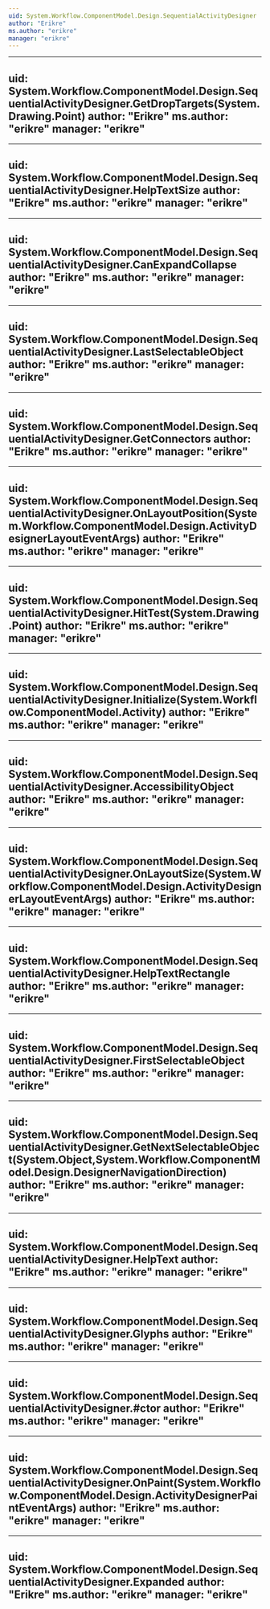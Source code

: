 ```yaml
---
uid: System.Workflow.ComponentModel.Design.SequentialActivityDesigner
author: "Erikre"
ms.author: "erikre"
manager: "erikre"
---
```


---
uid: System.Workflow.ComponentModel.Design.SequentialActivityDesigner.GetDropTargets(System.Drawing.Point)
author: "Erikre"
ms.author: "erikre"
manager: "erikre"
---

---
uid: System.Workflow.ComponentModel.Design.SequentialActivityDesigner.HelpTextSize
author: "Erikre"
ms.author: "erikre"
manager: "erikre"
---

---
uid: System.Workflow.ComponentModel.Design.SequentialActivityDesigner.CanExpandCollapse
author: "Erikre"
ms.author: "erikre"
manager: "erikre"
---

---
uid: System.Workflow.ComponentModel.Design.SequentialActivityDesigner.LastSelectableObject
author: "Erikre"
ms.author: "erikre"
manager: "erikre"
---

---
uid: System.Workflow.ComponentModel.Design.SequentialActivityDesigner.GetConnectors
author: "Erikre"
ms.author: "erikre"
manager: "erikre"
---

---
uid: System.Workflow.ComponentModel.Design.SequentialActivityDesigner.OnLayoutPosition(System.Workflow.ComponentModel.Design.ActivityDesignerLayoutEventArgs)
author: "Erikre"
ms.author: "erikre"
manager: "erikre"
---

---
uid: System.Workflow.ComponentModel.Design.SequentialActivityDesigner.HitTest(System.Drawing.Point)
author: "Erikre"
ms.author: "erikre"
manager: "erikre"
---

---
uid: System.Workflow.ComponentModel.Design.SequentialActivityDesigner.Initialize(System.Workflow.ComponentModel.Activity)
author: "Erikre"
ms.author: "erikre"
manager: "erikre"
---

---
uid: System.Workflow.ComponentModel.Design.SequentialActivityDesigner.AccessibilityObject
author: "Erikre"
ms.author: "erikre"
manager: "erikre"
---

---
uid: System.Workflow.ComponentModel.Design.SequentialActivityDesigner.OnLayoutSize(System.Workflow.ComponentModel.Design.ActivityDesignerLayoutEventArgs)
author: "Erikre"
ms.author: "erikre"
manager: "erikre"
---

---
uid: System.Workflow.ComponentModel.Design.SequentialActivityDesigner.HelpTextRectangle
author: "Erikre"
ms.author: "erikre"
manager: "erikre"
---

---
uid: System.Workflow.ComponentModel.Design.SequentialActivityDesigner.FirstSelectableObject
author: "Erikre"
ms.author: "erikre"
manager: "erikre"
---

---
uid: System.Workflow.ComponentModel.Design.SequentialActivityDesigner.GetNextSelectableObject(System.Object,System.Workflow.ComponentModel.Design.DesignerNavigationDirection)
author: "Erikre"
ms.author: "erikre"
manager: "erikre"
---

---
uid: System.Workflow.ComponentModel.Design.SequentialActivityDesigner.HelpText
author: "Erikre"
ms.author: "erikre"
manager: "erikre"
---

---
uid: System.Workflow.ComponentModel.Design.SequentialActivityDesigner.Glyphs
author: "Erikre"
ms.author: "erikre"
manager: "erikre"
---

---
uid: System.Workflow.ComponentModel.Design.SequentialActivityDesigner.#ctor
author: "Erikre"
ms.author: "erikre"
manager: "erikre"
---

---
uid: System.Workflow.ComponentModel.Design.SequentialActivityDesigner.OnPaint(System.Workflow.ComponentModel.Design.ActivityDesignerPaintEventArgs)
author: "Erikre"
ms.author: "erikre"
manager: "erikre"
---

---
uid: System.Workflow.ComponentModel.Design.SequentialActivityDesigner.Expanded
author: "Erikre"
ms.author: "erikre"
manager: "erikre"
---
